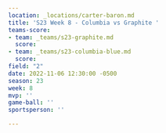 ```yaml
---
location: _locations/carter-baron.md
title: 'S23 Week 8 - Columbia vs Graphite '
teams-score:
- team: _teams/s23-graphite.md
  score: 
- team: _teams/s23-columbia-blue.md
  score: 
field: "2"
date: 2022-11-06 12:30:00 -0500
season: 23
week: 8
mvp: ''
game-ball: ''
sportsperson: ''

---
```

